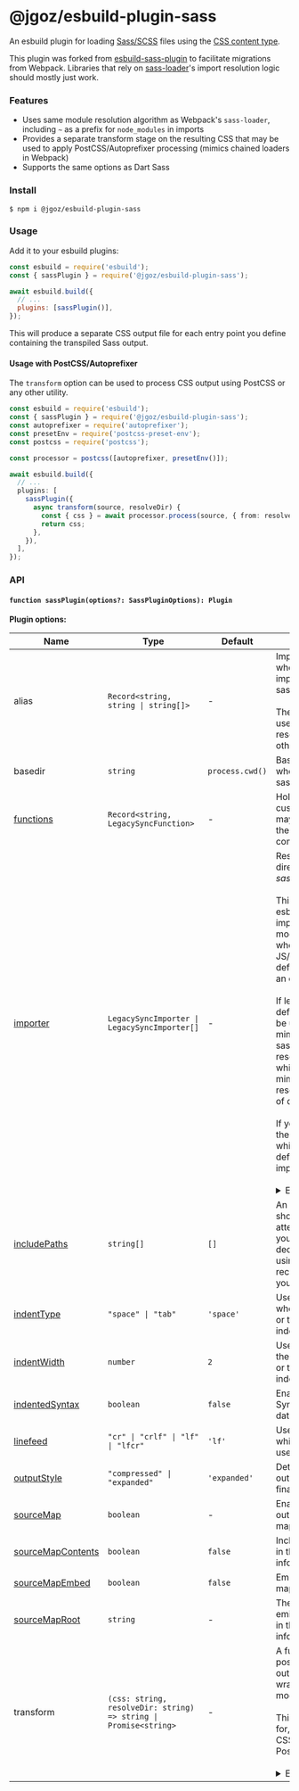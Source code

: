 # @jgoz/esbuild-plugin-sass

An esbuild plugin for loading [Sass/SCSS](https://sass-lang.com) files using the [CSS content type](https://esbuild.github.io/content-types/#css).

This plugin was forked from [esbuild-sass-plugin](https://github.com/glromeo/esbuild-sass-plugin) to facilitate migrations from Webpack. Libraries that rely on [sass-loader](https://github.com/webpack-contrib/sass-loader)'s import resolution logic should mostly just work.

### Features

- Uses same module resolution algorithm as Webpack's `sass-loader`, including `~` as a prefix for `node_modules` in imports
- Provides a separate transform stage on the resulting CSS that may be used to apply PostCSS/Autoprefixer processing (mimics chained loaders in Webpack)
- Supports the same options as Dart Sass

### Install

```console
$ npm i @jgoz/esbuild-plugin-sass
```

### Usage

Add it to your esbuild plugins:

```js
const esbuild = require('esbuild');
const { sassPlugin } = require('@jgoz/esbuild-plugin-sass');

await esbuild.build({
  // ...
  plugins: [sassPlugin()],
});
```

This will produce a separate CSS output file for each entry point you define containing the transpiled Sass output.

#### Usage with PostCSS/Autoprefixer

The `transform` option can be used to process CSS output using PostCSS or any other utility.

```ts
const esbuild = require('esbuild');
const { sassPlugin } = require('@jgoz/esbuild-plugin-sass');
const autoprefixer = require('autoprefixer');
const presetEnv = require('postcss-preset-env');
const postcss = require('postcss');

const processor = postcss([autoprefixer, presetEnv()]);

await esbuild.build({
  // ...
  plugins: [
    sassPlugin({
      async transform(source, resolveDir) {
        const { css } = await processor.process(source, { from: resolveDir });
        return css;
      },
    }),
  ],
});
```

### API

#### `function sassPlugin(options?: SassPluginOptions): Plugin`

**Plugin options:**

<!-- prettier-ignore-start -->
<!-- markdown-interpolate: node ../../scripts/docs.mjs ./src/sass-plugin.ts SassPluginOptions -->
| Name | Type | Default | Description |
| ---- | ---- | ------- | ----------- |
| alias | `Record<string, string \| string[]>` | - | Import aliases to use when resolving imports from within sass files.<br><br>These will not be used when esbuild resolves imports from other module types.  |
| basedir | `string` | `process.cwd()` | Base directory to use when resolving the sass implementation. |
| [functions](https://sass-lang.com/documentation/js-api/interfaces/LegacyFileOptions#functions) | `Record<string, LegacySyncFunction>` | - | Holds a collection of custom functions that may be invoked by the sass files being compiled. |
| [importer](https://sass-lang.com/documentation/js-api/interfaces/LegacyFileOptions#importer) | `LegacySyncImporter \| LegacySyncImporter[]` | - | Resolves `@import` directives *between sass files*.<br><br>This is not used when esbuild resolves imports from other module types, e.g., when importing from JS/TS files or when defining a Sass file as an entry point.<br><br>If left undefined, a default importer will be used that closely mimics webpack's sass-loader resolution algorithm, which itself closely mimic's the default resolution algorithm of dart-sass.<br><br>If you want to extend the import algorithm while keeping the default, you can import it like so: <br><br><details><summary>Example</summary><pre>import { createSassImporter } from '@jgoz/esbuild-plugin-sass';<br><br>const defaultImporter = createSassImporter(<br>  [], // includePaths<br>  {}, // aliases<br>);<br><br>sassPlugin({<br>  importer: [myImporter, defaultImporter]<br>})</pre></details> |
| [includePaths](https://sass-lang.com/documentation/js-api/interfaces/LegacyFileOptions#includePaths) | `string[]` | `[]` | An array of paths that should be looked in to attempt to resolve your @import declarations. When using `data`, it is recommended that you use this. |
| [indentType](https://sass-lang.com/documentation/js-api/interfaces/LegacyFileOptions#indentType) | `"space" \| "tab"` | `'space'` | Used to determine whether to use space or tab character for indentation. |
| [indentWidth](https://sass-lang.com/documentation/js-api/interfaces/LegacyFileOptions#indentWidth) | `number` | `2` | Used to determine the number of spaces or tabs to be used for indentation. |
| [indentedSyntax](https://sass-lang.com/documentation/js-api/interfaces/LegacyStringOptions#indentedSyntax) | `boolean` | `false` | Enable Sass Indented Syntax for parsing the data string or file. |
| [linefeed](https://sass-lang.com/documentation/js-api/interfaces/LegacyFileOptions#linefeed) | `"cr" \| "crlf" \| "lf" \| "lfcr"` | `'lf'` | Used to determine which sequence to use for line breaks. |
| [outputStyle](https://sass-lang.com/documentation/js-api/interfaces/LegacyFileOptions#outputStyle) | `"compressed" \| "expanded"` | `'expanded'` | Determines the output format of the final CSS style. |
| [sourceMap](https://sass-lang.com/documentation/js-api/interfaces/LegacyFileOptions#sourceMap) | `boolean` | - | Enables the outputting of a source map. |
| [sourceMapContents](https://sass-lang.com/documentation/js-api/interfaces/LegacyFileOptions#sourceMapContents) | `boolean` | `false` | Includes the contents in the source map information. |
| [sourceMapEmbed](https://sass-lang.com/documentation/js-api/interfaces/LegacyFileOptions#sourceMapEmbed) | `boolean` | `false` | Embeds the source map as a data URI. |
| [sourceMapRoot](https://sass-lang.com/documentation/js-api/interfaces/LegacyFileOptions#sourceMapRoot) | `string` | - | The value will be emitted as `sourceRoot` in the source map information. |
| transform | `(css: string, resolveDir: string) => string \| Promise<string>` | - | A function that will post-process the css output before wrapping it in a module.<br><br>This might be useful for, e.g., processing CSS output with PostCSS/autoprefixer. <br><br><details><summary>Example</summary><pre>const postCSS = require("postcss")([<br> require("autoprefixer"),<br> require("postcss-preset-env")({ stage:0 })<br>]);<br><br>sassPlugin({<br> async transform(source, resolveDir) {<br>   const { css } = await postCSS.process(<br>     source,<br>     { from: resolveDir }<br>   );<br>   return css;<br> }<br>})</pre></details> |
<!-- end -->
<!-- prettier-ignore-end -->
